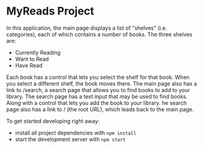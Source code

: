 # MyReads Project
In this application, the main page displays a list of "shelves" (i.e. categories), each of which contains a number of books. The three shelves are:
* Currently Reading
* Want to Read
* Have Read  

Each book has a control that lets you select the shelf for that book. When you select a different shelf, the book moves there.
The main page also has a link to /search, a search page that allows you to find books to add to your library.
The search page has a text input that may be used to find books. Along with a control that lets you add the book to your library.
he search page also has a link to / (the root URL), which leads back to the main page.

To get started developing right away:
* install all project dependencies with `npm install`
* start the development server with `npm start`


